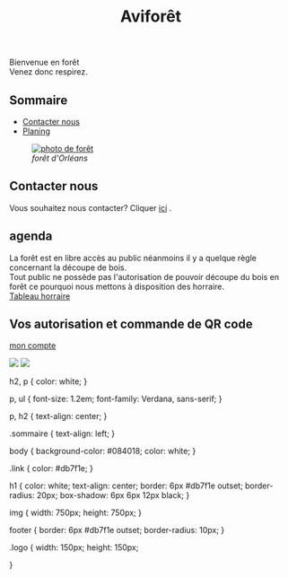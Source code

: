 <!DOCTYPE html>
<html>
	<head>
		<meta charset="utf-8" />
		<link rel="stylesheet" href="style.css" />
		<link rel="icon" type="image/png" href="logo.png" />
		<title>Aviforêt</title>
	</head>
	<body>
		<header>
		<h1> Aviforêt </h1>
		</header>
		<p> Bienvenue en forêt <br/> Venez donc respirez.<p/> 
		<h2 class="sommaire"> Sommaire </h2>
		<ul>
		<li> <a class="link" href="#Contacte"> Contacter nous </a> </li>
		<li> <a class="link"href="#planing"> Planing </a> </li>
		</ul>
		<figure>
			<a href="forêt-image.jpg"><image class="grosse image" src="forêt-image-mini.jpg" alt="photo de forêt" /> </a>
			<figcaption> <em>forêt d'Orléans</em> </figcaption>
		</figure>
		<h2 id="Contacte"> Contacter nous</h2> 
		<p>	Vous souhaitez nous contacter? 
		Cliquer <a class="link" href="page2.html" title="cliqué pour nous contacter">ici</a> .</p>
		<h2 id="planing"> agenda </h2>	
		<p> 
			La forêt est en libre accès au public néanmoins il y a quelque règle concernant la découpe de bois.<br/>
			Tout public ne possède pas l'autorisation de pouvoir découpe du bois en forêt ce pourquoi nous mettons à disposition des horraire.
			<br/> <a class="link" href="test2.html" title="réserver vos horraires">Tableau horraire </a>
		</p>
		<h2 id="autorisation"> Vos autorisation et commande de QR code </h2>
		<p> <a class="link" href="commande.html"title="ici vous trouverez vos identifiant" >mon compte </a> </p>
		<footer>
			<img class="logo" src="logo.png" />
			<img class="logo" src="Republique-francaise-logo.png" />
		</footer>
	</body>
</html >


h2, p
{
	color: white;
}

p, ul
{
	font-size: 1.2em;
	font-family: Verdana, sans-serif;
}

p, h2
{
	text-align: center;
}

.sommaire
{
	text-align: left;
}
 
 body
 {
	background-color: #084018;
	color: white;
 }
  
.link 
{
	color: #db7f1e; 
}

h1
{
	color: white;
	text-align: center;
	border: 6px #db7f1e outset;
	border-radius: 20px;
	box-shadow: 6px 6px 12px black;
}

img
{
	width: 750px;
	height: 750px;
}

footer
{
	border: 6px #db7f1e outset;
	border-radius: 10px;
}

.logo
{
	width: 150px;
	height: 150px;
	
}


